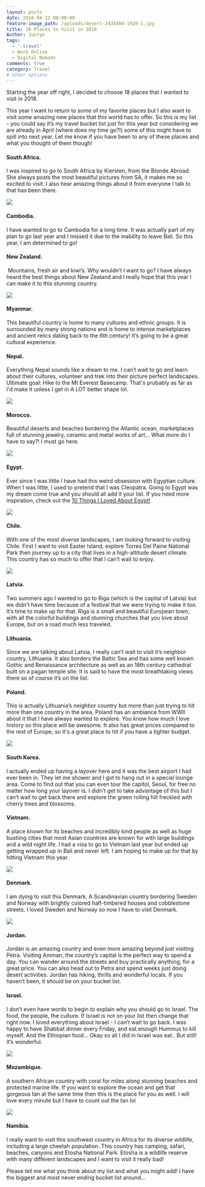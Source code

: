 ```yaml
---
layout: posts
date: 2018-04-12 00:00:00
feature-image_path: /uploads/desert-2435404-1920-1.jpg
title: 18 Places to Visit in 2018
Author: Justyn
tags:
  - '-travel'
  - Work Online
  - Digital Nomads
comments: true
category: Travel
# other options
---
```


Starting the year off right, I decided to choose 18 places that I wanted to visit in 2018.

This year I want to return to some of my favorite places but I also want to visit some amazing new places that this world has to offer. So this is my list - you could say it’s my travel bucket list just for this year but considering we are already in April (where does my time go?!) some of this might have to spill into next year. Let me know if you have been to any of these places and what you thought of them though!

#### South Africa.

I was inspired to go to South Africa by Kiersten, from the Blonde Abroad. She always posts the most beautiful pictures from SA, it makes me so excited to visit. I also hear amazing things about it from everyone I talk to that has been there.

![](/uploads/cape-town-3262545-1920.jpg)

#### Cambodia.

I have wanted to go to Cambodia for a long time. It was actually part of my plan to go last year and I missed it due to the inability to leave Bali. So this year, I am determined to go!

#### New Zealand.

 Mountains, fresh air and kiwi’s. Why wouldn’t I want to go? I have always heard the best things about New Zealand and I really hope that this year I can make it to this stunning country.

![](/uploads/new-zealand-679068-1920.jpg)

#### Myanmar.

This beautiful country is home to many cultures and ethnic groups. It is surrounded by many strong nations and is home to intense marketplaces and ancient relics dating back to the 6th century! It’s going to be a great cultural experience.

#### Nepal.

Everything Nepal sounds like a dream to me. I can’t wait to go and learn about their cultures, volunteer and trek into their picture perfect landscapes. Ultimate goal: Hike to the Mt Everest Basecamp. That's probably as far as I'd make it unless I get in A LOT better shape lol.

![](/uploads/art-3311230-1920.jpg)

#### Morocco.

Beautiful deserts and beaches bordering the Atlantic ocean, marketplaces full of stunning jewelry, ceramic and metal works of art… What more do I have to say?! I must go here.

![](/uploads/desert-2435404-1920.jpg)

#### Egypt.

Ever since I was little I have had this weird obsession with Egyptian culture. When I was little, I used to pretend that I was Cleopatra. Going to Egypt was my dream come true and you should all add it your list. If you need more inspiration, check out the [10 Things I Loved About Egypt!](/2018/03/31/10-things-i-loved-about-egypt.html)

![](/uploads/dsc07286-1.jpg)

#### Chile.

With one of the most diverse landscapes, I am looking forward to visiting Chile. First I want to visit Easter Island, explore Torres Del Paine National Park then journey up to a city that lives in a high-altitude desert climate. This country has so much to offer that I can’t wait to enjoy.

![](/uploads/chile-1477188-1920.jpg)

#### Latvia.

Two summers ago I wanted to go to Riga (which is the capital of Latvia) but we didn’t have time because of a festival that we were trying to make it too. It’s time to make up for that. Riga is a small and beautiful European town, with all the colorful buildings and stunning churches that you love about Europe, but on a road much less traveled.

#### Lithuania.

Since we are talking about Latvia, I really can’t wait to visit it’s neighbor country, Lithuania. It also borders the Baltic Sea and has some well known Gothic and Renaissance architecture as well as an 18th century cathedral built on a pagan temple site. It is said to have the most breathtaking views there so of course it’s on the list.

#### Poland.

This is actually Lithuania’s neighbor country but more than just trying to hit more than one country in the area, Poland has an ambiance from WWII about it that I have always wanted to explore. You know how much I love history so this place will be awesome. It also has great prices compared to the rest of Europe, so it's a great place to hit if you have a tighter budget.

![](blob:https://app.cloudcannon.com/62d44b7d-2242-425d-b7e4-d3376087b0f2)

#### South Korea.

I actually ended up having a layover here and it was the best airport I had ever been in. They let me shower and I got to hang out in a special lounge area. Come to find out that you can even tour the capitol, Seoul, for free no matter how long your layover is. I didn’t get to take advantage of this but I can’t wait to get back there and explore the green rolling hill freckled with cherry trees and blossoms.

#### Vietnam.

A place known for its beaches and incredibly kind people as well as huge bustling cities that most Asian countries are known for with large buildings and a wild night life. I had a visa to go to Vietnam last year but ended up getting wrapped up in Bali and never left. I am hoping to make up for that by hitting Vietnam this year.

![](/uploads/scenery-2846777-1920.jpg)

#### Denmark.

I am dying to visit this Denmark. A Scandinavian country bordering Sweden and Norway with brightly colored half-timbered houses and cobblestone streets. I loved Sweden and Norway so now I have to visit Denmark.

![](/uploads/nyhavn-1835610-1920.jpg)

#### Jordan.

Jordan is an amazing country and even more amazing beyond just visiting Petra. Visiting Amman, the country’s capital is the perfect way to spend a day. You can wander around the streets and buy practically anything, for a great price. You can also head out to Petra and spend weeks just doing desert activities. Jordan has hiking, thrills and wonderful locals. If you haven’t been, it should be on your bucket list.

#### Israel.

I don’t even have words to begin to explain why you should go to Israel. The food, the people, the culture. If Israel is not on your list then change that right now. I loved everything about Israel - I can’t wait to go back. I was happy to have Shabbat dinner every Friday, and eat enough Hummus to kill myself. And the Ethiopian food… Okay so all I did in Israel was eat.. But still! It’s wonderful.

![](/uploads/dsc07058-1.jpg)

#### Mozambique.

A southern African country with coral for miles along stunning beaches and protected marine life. If you want to explore the ocean and get that gorgeous tan at the same time then this is the place for you as well. I will love every minute but I have to count out the tan lol

![](/uploads/african-women-walking-along-road-2983081-1920.jpg)

#### Namibia.

I really want to visit this southwest country in Africa for its diverse wildlife, including a large cheetah population. This country has camping, safari, beaches, canyons and Etosha National Park. Etosha is a wildlife reserve with many different landscapes and I want to visit it really bad!

Please tell me what you think about my list and what you might add! I have the biggest and most never ending bucket list around…

